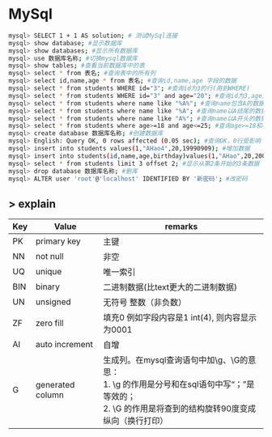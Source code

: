 # MySql

```bash
mysql> SELECT 1 + 1 AS solution; # 测试MySql连接
mysql> show database; #显示数据库
mysql> show databases; #显示所有数据库
mysql> use 数据库名称; #切换mysql数据库
mysql> show tables; #查看当前数据库中的表
mysql> select * from 表名; #查询表中的所有列
mysql> select id,name,age * from 表名; #查询id,name,age 字段的数据
mysql> select * from students WHERE id="3"; #查询id为3的行(用到WHERE)
mysql> select * from students WHERE id="3" and age="20"; #查询id为3,age为20的行(WHERE，and可以换成or)
mysql> select * from students where name like "%A%"; #查询name包含A的数据
mysql> select * from students where name like "%A"; #查询name以A结尾的数据
mysql> select * from students where name like "A%"; #查询name以A开头的数据
mysql> select * from students where age>=18 and age<=25; #查询age>=18和小于等于25的数据
mysql> create database 数据库名称; #创建数据库
mysql> English: Query OK, 0 rows affected (0.05 sec); #查询OK，0行受影响（0.05秒）
mysql> insert into students values(1,"AHao4",20,19990909); #增加数据
mysql> insert into students(id,name,age,birthday)values(1,"AHao",20,20000809); #增加数据
mysql> select * from students limit 3 offset 2; #显示从第2条开始的3条数据
mysql> drop database 数据库名称; #删库
mysql> ALTER user 'root'@'localhost' IDENTIFIED BY '新密码'; #改密码
```

## > explain

| Key  | Value            | remarks                                                      |
| ---- | ---------------- | ------------------------------------------------------------ |
| PK   | primary key      | 主键                                                         |
| NN   | not null         | 非空                                                         |
| UQ   | unique           | 唯一索引                                                     |
| BIN  | binary           | 二进制数据(比text更大的二进制数据)                           |
| UN   | unsigned         | 无符号   整数（非负数）                                      |
| ZF   | zero fill        | 填充0 例如字段内容是1 int(4), 则内容显示为0001               |
| AI   | auto increment   | 自增                                                         |
| G    | generated column | 生成列。在mysql查询语句中加\g、\G的意思：<br />1. \g  的作用是分号和在sql语句中写“；”是等效的；<br />2. \G  的作用是将查到的结构旋转90度变成纵向（换行打印） |

